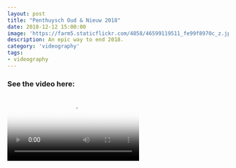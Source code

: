 ```yaml
---
layout: post
title: "Penthuysch Oud & Nieuw 2018"
date: 2018-12-12 15:00:00
image: 'https://farm5.staticflickr.com/4858/46599119511_fe99f8970c_z.jpg'
description: An epic way to end 2018.
category: 'videography'
tags:
- videography
---
```


### See the video here:

<div class="embed-bg">
  <div class="video-embed">
    <script src="{{ "/assets/js/plyr.polyfilled.min.js" | prepend: site.baseurl }}"></script>
    <video id="player" controls playsineline poster="https://farm8.staticflickr.com/7849/46582500802_fc34d576a2_z.jpg">
  <source src="https://www.flickr.com/photos/162779846@N06/46582500802/play/hd/fc34d576a2/" type="video/mp4" size="1080">:
  <source src="https://www.flickr.com/photos/162779846@N06/46582500802/play/site/fc34d576a2/" type="video/mp4" size="360">:
  <!-- Fallback for browsers that don't support the <video> element -->
  HTML5 Video not available in your browser
  </video>
  <script>const player = new Plyr('#player', {controls: ['play-large', 'play', 'progress', 'settings', 'fullscreen'], settings: ['quality'], keyboard: { focused: true, global: true}}); window.player = player;</script>
  </div>
</div>
